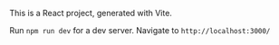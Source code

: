 This is a React project, generated with Vite.

Run `npm run dev` for a dev server. Navigate to `http://localhost:3000/`